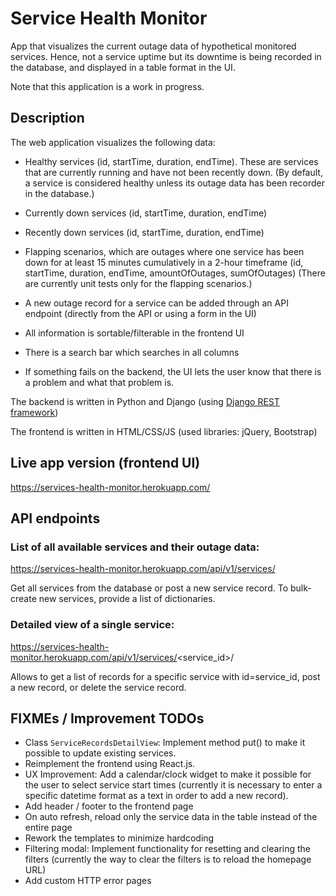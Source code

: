 # Service Health Monitor

App that visualizes the current outage data of hypothetical monitored services. Hence, not a service uptime but its downtime is being recorded in the database, and displayed in a table format in the UI.

Note that this application is a work in progress.

## Description

The web application visualizes the following data:

- Healthy services (id, startTime, duration, endTime). These are services that are currently running and have not been recently down. (By default, a service is considered healthy unless its outage data has been recorder in the database.)
- Currently down services (id, startTime, duration, endTime)
- Recently down services (id, startTime, duration, endTime)
- Flapping scenarios, which are outages where one service has been down for at least 15 minutes cumulatively in a 2-hour timeframe (id, startTime, duration, endTime, amountOfOutages, sumOfOutages)
(There are currently unit tests only for the flapping scenarios.)

- A new outage record for a service can be added through an API endpoint (directly from the API or using a form in the UI)
- All information is sortable/filterable in the frontend UI
- There is a search bar which searches in all columns
- If something fails on the backend, the UI lets the user know that there is a problem and what that problem is.

The backend is written in Python and Django (using [Django REST framework](https://www.django-rest-framework.org/))

The frontend is written in HTML/CSS/JS (used libraries: jQuery, Bootstrap)

## Live app version (frontend UI)
https://services-health-monitor.herokuapp.com/

## API endpoints
### List of all available services and their outage data:
https://services-health-monitor.herokuapp.com/api/v1/services/

Get all services from the database or post a new service record.
To bulk-create new services, provide a list of dictionaries.

### Detailed view of a single service:
https://services-health-monitor.herokuapp.com/api/v1/services/<service_id>/

Allows to get a list of records for a specific service with id=service_id, post a new record, or delete the service record.

## FIXMEs / Improvement TODOs

- Class `ServiceRecordsDetailView`: Implement method put() to make it possible to update existing services.
- Reimplement the frontend using React.js.
- UX Improvement: Add a calendar/clock widget to make it possible for the user to select service start times  (currently it is necessary to enter a specific datetime format as a text in order to add a new record).
- Add header / footer to the frontend page
- On auto refresh, reload only the service data in the table instead of the entire page
- Rework the templates to minimize hardcoding
- Filtering modal: Implement functionality for resetting and clearing the filters
(currently the way to clear the filters is to reload the homepage URL)
- Add custom HTTP error pages
